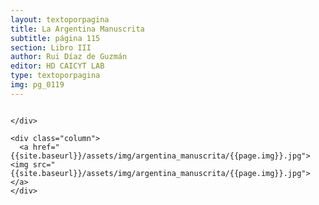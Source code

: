 ```yaml
---
layout: textoporpagina
title: La Argentina Manuscrita
subtitle: página 115
section: Libro III
author: Rui Díaz de Guzmán
editor: HD CAICYT LAB
type: textoporpagina
img: pg_0119
---
```


<div class="row">
    <div class="column">


    </div>

    <div class="column">
      <a href="{{site.baseurl}}/assets/img/argentina_manuscrita/{{page.img}}.jpg"><img src="{{site.baseurl}}/assets/img/argentina_manuscrita/{{page.img}}.jpg"></a>
    </div>
</div>